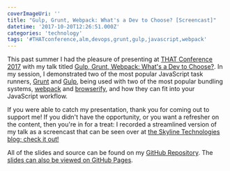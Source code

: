 ```yaml
---
coverImageUri: ''
title: "Gulp, Grunt, Webpack: What's a Dev to Choose? [Screencast]"
datetime: '2017-10-20T12:26:51.000Z'
categories: 'technology'
tags: '#THATconference,alm,devops,grunt,gulp,javascript,webpack'
---
```


This past summer I had the pleasure of presenting at
[THAT Conference 2017](https://www.thatconference.com/sessions/session/11122 "THAT Conference | Gulp, Grunt, Webpack: What's a Dev to Choose? by Brandon Martinez") with
my talk titled
[Gulp, Grunt, Webpack: What's a Dev to Choose?](https://www.thatconference.com/sessions/session/11122 "THAT Conference | Gulp, Grunt, Webpack: What's a Dev to Choose? by Brandon Martinez").
In my session, I demonstrated two of the most popular JavaScript task runners,
[Grunt](https://gruntjs.com/) and [Gulp](https://gulpjs.com/), being used with
two of the most popular bundling systems, [webpack](https://webpack.js.org/) and
[browserify](http://browserify.org/), and how they can fit into your JavaScript
workflow.

If you were able to catch my presentation, thank you for coming out to support
me! If you didn't have the opportunity, or you want a refresher on the content,
then you're in for a treat: I recorded a streamlined version of my talk as a
screencast that can be seen over at
[the Skyline Technologies blog; check it out!](https://www.skylinetechnologies.com/Blog/Skyline-Blog/October_2017/gulp-grunt-webpack-what-is-a-dev-to-choose)

All of the slides and source can be found on my
[GitHub Repository](https://github.com/brandonmartinez/mm-gulp-grunt-webpack-comparison).
The
[slides can also be viewed on GitHub Pages](https://brandonmartinez.github.io/mm-gulp-grunt-webpack-comparison/slides/#/).
